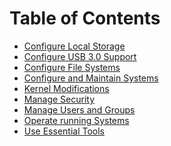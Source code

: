 Table of Contents
=================

* [Configure Local Storage](configure-local-storage.md)
* [Configure USB 3.0 Support](configure-usb3.0-support.md)
* [Configure File Systems](create-and-configure-file-systems.md)
* [Configure and Maintain Systems](deploy-configure-and-maintain-systems.md)
* [Kernel Modifications](kernel-modification.md)
* [Manage Security](manage-security.md)
* [Manage Users and Groups](manage-users-and-groups.md)
* [Operate running Systems](operate-running-systems.md)
* [Use Essential Tools](understand-and-use-essential-tools.md)
